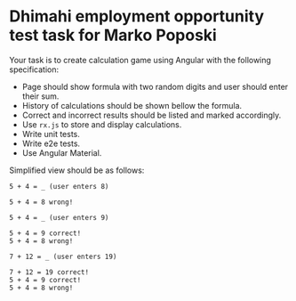 # Dhimahi employment opportunity test task for Marko Poposki

Your task is to create calculation game using Angular with the following specification:

- Page should show formula with two random digits and user should enter their sum.
- History of calculations should be shown bellow the formula.
- Correct and incorrect results should be listed and marked accordingly.
- Use `rx.js` to store and display calculations.
- Write unit tests.
- Write e2e tests.
- Use Angular Material.

Simplified view should be as follows:

```
5 + 4 = _ (user enters 8)

5 + 4 = 8 wrong!

5 + 4 = _ (user enters 9)

5 + 4 = 9 correct!
5 + 4 = 8 wrong!

7 + 12 = _ (user enters 19)

7 + 12 = 19 correct!
5 + 4 = 9 correct!
5 + 4 = 8 wrong!
```
